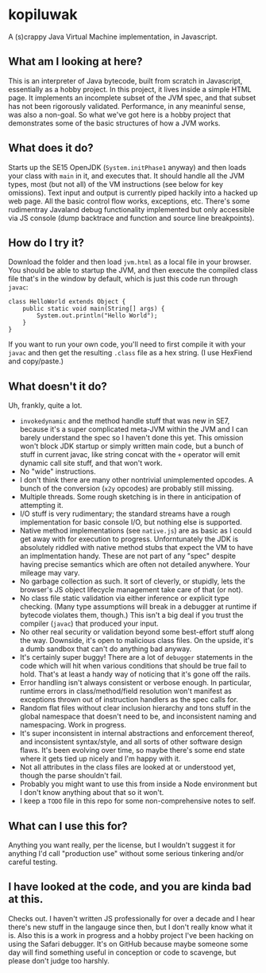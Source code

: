 # kopiluwak
A (s)crappy Java Virtual Machine implementation, in Javascript.

## What am I looking at here?
This is an interpreter of Java bytecode, built from scratch in Javascript, essentially as a hobby project. In this project, it lives inside a simple HTML page. It implements an incomplete subset of the JVM spec, and that subset has not been rigorously validated. Performance, in any meaninful sense, was also a non-goal. So what we've got here is a hobby project that demonstrates some of the basic structures of how a JVM works. 

## What does it do?
Starts up the SE15 OpenJDK (`System.initPhase1` anyway) and then loads your class with `main` in it, and executes that. It should handle all the JVM types, most (but not all) of the VM instructions (see below for key omissions). Text input and output is currently piped hackily into a hacked up web page. All the basic control flow works, exceptions, etc. There's some rudimentray Javaland debug functionality implemented but only accessible via JS console (dump backtrace and function and source line breakpoints). 

## How do I try it?
Download the folder and then load `jvm.html` as a local file in your browser. You should be able to startup the JVM, and then execute the compiled class file that's in the window by default, which is just this code run through `javac`:
```
class HelloWorld extends Object {
	public static void main(String[] args) {
		System.out.println("Hello World");
	}
}
```
If you want to run your own code, you'll need to first compile it with your `javac` and then get the resulting `.class` file as a hex string. (I use HexFiend and copy/paste.) 


## What doesn't it do?
Uh, frankly, quite a lot.
- `invokedynamic` and the method handle stuff that was new in SE7, because it's a super complicated meta-JVM within the JVM and I can barely understand the spec so I haven't done this yet. This omission won't block JDK startup or simply written main code, but a bunch of stuff in current javac, like string concat with the `+` operator will emit dynamic call site stuff, and that won't work. 
- No "wide" instructions.
- I don't think there are many other nontrivial unimplemented opcodes. A bunch of the conversion (`x2y` opcodes) are probably still missing.  
- Multiple threads. Some rough sketching is in there in anticipation of attempting it.
- I/O stuff is very rudimentary; the standard streams have a rough implementation for basic console I/O, but nothing else is supported.
- Native method implementations (see `native.js`) are as basic as I could get away with for execution to progress. Unforntunately the JDK is absolutely riddled with native method stubs that expect the VM to have an implmentation handy. These are not part of any "spec" despite having precise semantics which are often not detailed anywhere. Your mileage may vary.
- No garbage collection as such. It sort of cleverly, or stupidly, lets the browser's JS object lifecycle management take care of that (or not).
- No class file static validation via either inference or explicit type checking. (Many type assumptions will break in a debugger at runtime if bytecode violates them, though.) This isn't a big deal if you trust the compiler (`javac`) that produced your input. 
- No other real security or validation beyond some best-effort stuff along the way. Downside, it's open to malicious class files. On the upside, it's a dumb sandbox that can't do anything bad anyway.
- It's certainly super buggy! There are a lot of `debugger` statements in the code which will hit when various conditions that should be true fail to hold. That's at least a handy way of noticing that it's gone off the rails.
- Error handling isn't always consistent or verbose enough. In particular, runtime errors in class/method/field resolution won't manifest as exceptions thrown out of instruction handlers as the spec calls for.
- Random flat files without clear inclusion hierarchy and tons stuff in the global namespace that doesn't need to be, and inconsistent naming and namespacing. Work in progress.
- It's super inconsistent in internal abstractions and enforcement thereof, and inconsistent syntax/style, and all sorts of other software design flaws. It's been evolving over time, so maybe there's some end state where it gets tied up nicely and I'm happy with it.
- Not all attributes in the class files are looked at or understood yet, though the parse shouldn't fail.
- Probably you might want to use this from inside a Node environment but I don't know anything about that so it won't.
- I keep a `TODO` file in this repo for some non-comprehensive notes to self.

## What can I use this for?
Anything you want really, per the license, but I wouldn't suggest it for anything I'd call "production use" without some serious tinkering and/or careful testing. 

## I have looked at the code, and you are kinda bad at this.
Checks out. I haven't written JS professionally for over a decade and I hear there's new stuff in the langauge since then, but I don't really know what it is. Also this is a work in progress and a hobby project I've been hacking on using the Safari debugger. It's on GitHub because maybe someone some day will find something useful in conception or code to scavenge, but please don't judge too harshly. 

